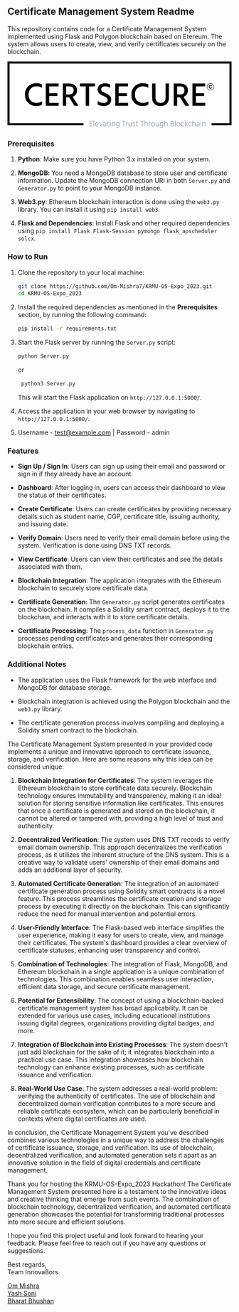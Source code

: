 ## Certificate Management System Readme

This repository contains code for a Certificate Management System implemented using Flask and Polygon blockchain based on Etereum. The system allows users to create, view, and verify certificates securely on the blockchain.

![CertSecure Logo](https://raw.githubusercontent.com/Om-Mishra7/KRMU-OS-Expo_2023/master/app/static/logo.png)

### Prerequisites

1. **Python**: Make sure you have Python 3.x installed on your system.

2. **MongoDB**: You need a MongoDB database to store user and certificate information. Update the MongoDB connection URI in both `Server.py` and `Generator.py` to point to your MongoDB instance.

3. **Web3.py**: Ethereum blockchain interaction is done using the `web3.py` library. You can install it using `pip install web3`.

4. **Flask and Dependencies**: Install Flask and other required dependencies using `pip install Flask Flask-Session pymongo flask_apscheduler solcx`.

### How to Run

1. Clone the repository to your local machine:

   ```bash
   git clone https://github.com/Om-Mishra7/KRMU-OS-Expo_2023.git
   cd KRMU-OS-Expo_2023
   ```

2. Install the required dependencies as mentioned in the **Prerequisites** section, by running the following command:

   ```bash
   pip install -r requirements.txt
   ```

3. Start the Flask server by running the `Server.py` script:

   ```bash
   python Server.py
   ```
   or 
   ```bash
    python3 Server.py
    ```

   This will start the Flask application on `http://127.0.0.1:5000/`.

4. Access the application in your web browser by navigating to `http://127.0.0.1:5000/`.

5. Username - test@example.com | Password - admin

### Features

- **Sign Up / Sign In**: Users can sign up using their email and password or sign in if they already have an account.

- **Dashboard**: After logging in, users can access their dashboard to view the status of their certificates.

- **Create Certificate**: Users can create certificates by providing necessary details such as student name, CGP, certificate title, issuing authority, and issuing date.

- **Verify Domain**: Users need to verify their email domain before using the system. Verification is done using DNS TXT records.

- **View Certificate**: Users can view their certificates and see the details associated with them.

- **Blockchain Integration**: The application integrates with the Ethereum blockchain to securely store certificate data.

- **Certificate Generation**: The `Generator.py` script generates certificates on the blockchain. It compiles a Solidity smart contract, deploys it to the blockchain, and interacts with it to store certificate details.

- **Certificate Processing**: The `process_data` function in `Generator.py` processes pending certificates and generates their corresponding blockchain entries.

### Additional Notes

- The application uses the Flask framework for the web interface and MongoDB for database storage.

- Blockchain integration is achieved using the Polygon blockchain and the `web3.py` library.

- The certificate generation process involves compiling and deploying a Solidity smart contract to the blockchain.


The Certificate Management System presented in your provided code implements a unique and innovative approach to certificate issuance, storage, and verification. Here are some reasons why this idea can be considered unique:

1. **Blockchain Integration for Certificates**: The system leverages the Ethereum blockchain to store certificate data securely. Blockchain technology ensures immutability and transparency, making it an ideal solution for storing sensitive information like certificates. This ensures that once a certificate is generated and stored on the blockchain, it cannot be altered or tampered with, providing a high level of trust and authenticity.

2. **Decentralized Verification**: The system uses DNS TXT records to verify email domain ownership. This approach decentralizes the verification process, as it utilizes the inherent structure of the DNS system. This is a creative way to validate users' ownership of their email domains and adds an additional layer of security.

3. **Automated Certificate Generation**: The integration of an automated certificate generation process using Solidity smart contracts is a novel feature. This process streamlines the certificate creation and storage process by executing it directly on the blockchain. This can significantly reduce the need for manual intervention and potential errors.

4. **User-Friendly Interface**: The Flask-based web interface simplifies the user experience, making it easy for users to create, view, and manage their certificates. The system's dashboard provides a clear overview of certificate statuses, enhancing user transparency and control.

5. **Combination of Technologies**: The integration of Flask, MongoDB, and Ethereum blockchain in a single application is a unique combination of technologies. This combination enables seamless user interaction, efficient data storage, and secure certificate management.

6. **Potential for Extensibility**: The concept of using a blockchain-backed certificate management system has broad applicability. It can be extended for various use cases, including educational institutions issuing digital degrees, organizations providing digital badges, and more.

7. **Integration of Blockchain into Existing Processes**: The system doesn't just add blockchain for the sake of it; it integrates blockchain into a practical use case. This integration showcases how blockchain technology can enhance existing processes, such as certificate issuance and verification.

8. **Real-World Use Case**: The system addresses a real-world problem: verifying the authenticity of certificates. The use of blockchain and decentralized domain verification contributes to a more secure and reliable certificate ecosystem, which can be particularly beneficial in contexts where digital certificates are used.

In conclusion, the Certificate Management System you've described combines various technologies in a unique way to address the challenges of certificate issuance, storage, and verification. Its use of blockchain, decentralized verification, and automated generation sets it apart as an innovative solution in the field of digital credentials and certificate management.


Thank you for hosting the KRMU-OS-Expo_2023 Hackathon! The Certificate Management System presented here is a testament to the innovative ideas and creative thinking that emerge from such events. The combination of blockchain technology, decentralized verification, and automated certificate generation showcases the potential for transforming traditional processes into more secure and efficient solutions.

I hope you find this project useful and look forward to hearing your feedback. Please feel free to reach out if you have any questions or suggestions.

Best regards,  
Team Innova8ors

[Om Mishra](https://github.com/Om-Mishra7)  
[Yash Soni](https://github.com/Yash-Soni7744)  
[Bharat Bhushan](https://github.com/Bharat-Yadav-11)


